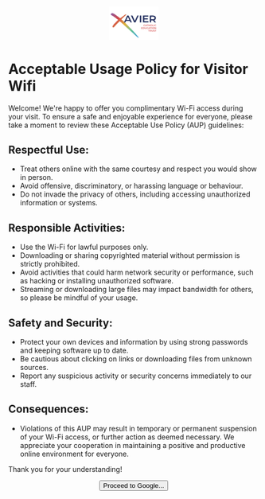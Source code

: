 <p align="center">
  <img width="100" src="/XCETlogo.png" alt="Xavier CET logo">
</p>

# Acceptable Usage Policy for Visitor Wifi
Welcome! We're happy to offer you complimentary Wi-Fi access during your visit. To ensure a safe and enjoyable experience for everyone, please take a moment to review these Acceptable Use Policy (AUP) guidelines:

## Respectful Use:
- Treat others online with the same courtesy and respect you would show in person.
- Avoid offensive, discriminatory, or harassing language or behaviour.
- Do not invade the privacy of others, including accessing unauthorized information or systems.

## Responsible Activities:
- Use the Wi-Fi for lawful purposes only.
- Downloading or sharing copyrighted material without permission is strictly prohibited.
- Avoid activities that could harm network security or performance, such as hacking or installing unauthorized software.
- Streaming or downloading large files may impact bandwidth for others, so please be mindful of your usage.

## Safety and Security:
- Protect your own devices and information by using strong passwords and keeping software up to date.
- Be cautious about clicking on links or downloading files from unknown sources.
- Report any suspicious activity or security concerns immediately to our staff.

## Consequences:
- Violations of this AUP may result in temporary or permanent suspension of your Wi-Fi access, or further action as deemed necessary. We appreciate your cooperation in maintaining a positive and productive online environment for everyone.


Thank you for your understanding!


<p align="center">
<button type="button" onclick="location.href = 'https://google.co.uk';">Proceed to Google...</button>
</p>
